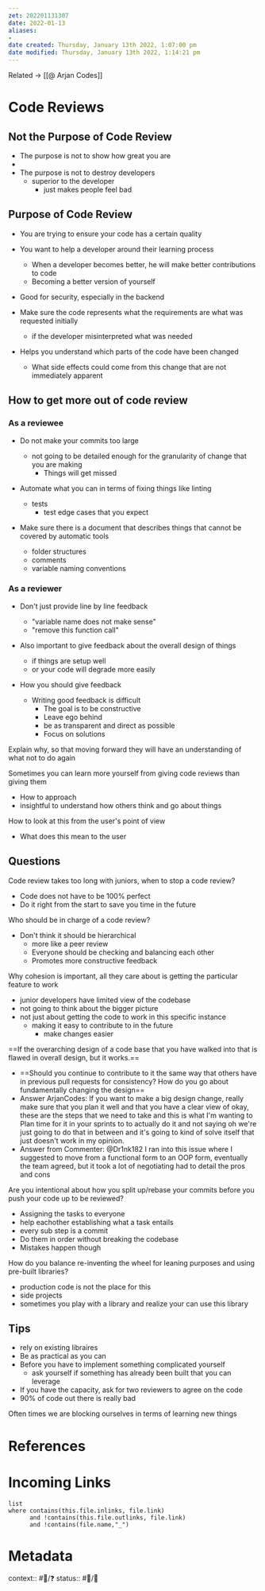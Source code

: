 ```yaml
---
zet: 202201131307
date: 2022-01-13
aliases:
- 
date created: Thursday, January 13th 2022, 1:07:00 pm
date modified: Thursday, January 13th 2022, 1:14:21 pm
---
```


Related → [[@ Arjan Codes]]

# Code Reviews

## Not the Purpose of Code Review

- The purpose is not to show how great you are
- 
- The purpose is not to destroy developers
	- superior to the developer
		- just makes people feel bad

## Purpose of Code Review

- You are trying to ensure your code has a certain quality

- You want to help a developer around their learning process
	- When a developer becomes better, he will make better contributions to code
	- Becoming a better version of yourself
- Good for security, especially in the backend

- Make sure the code represents what the requirements are what was requested initially
	- if the developer misinterpreted what was needed

-  Helps you understand which parts of the code have been changed
	- What side effects could come from this change that are not immediately apparent


## How to get more out of code review

### As a reviewee
- Do not make your commits too large
	- not going to be detailed enough for the granularity of change that you are making
		- Things will get missed

- Automate what you can in terms of fixing things like linting
	- tests
		- test edge cases that you expect

- Make sure there is a document that describes things that cannot be covered by automatic tools
	- folder structures
	- comments
	- variable naming conventions

### As a reviewer
- Don't just provide line by line feedback
	- "variable name does not make sense"
	- "remove this function call"

- Also important to give feedback about the overall design of things
	- if things are setup well
	- or your code will degrade more easily

- How you should give feedback
	- Writing good feedback is difficult
		- The goal is to be constructive
		- Leave ego behind
		- be as transparent and direct as possible
		- Focus on solutions

Explain why, so that moving forward they will have an understanding of what not to do again

Sometimes you can learn more yourself from giving code reviews than giving them
- How to approach
- insightful to understand how others think and go about things

How to look at this from the user's point of view
- What does this mean to the user

## Questions

Code review takes too long with juniors, when to stop a code review?
- Code does not have to be 100% perfect
- Do it right from the start to save you time in the future


Who should be in charge of a code review?
- Don't think it should be hierarchical
	- more like a peer review
	- Everyone should be checking and balancing each other
	- Promotes more constructive feedback

Why cohesion is important, all they care about is getting the particular feature to work
- junior developers have limited view of the codebase
- not going to think about the bigger picture
- not just about getting the code to work in this specific instance
	- making it easy to contribute to in the future
		- make changes easier

==If the overarching design of a code base that you have walked into that is flawed in overall design, but it works.==
- ==Should you continue to contribute to it the same way that others have in previous pull requests for consistency? How do you go about fundamentally changing the design==
-  Answer ArjanCodes: If you want to make a big design change, really make sure that you plan it well and that you have a clear view of okay, these are the steps that we need to take and this is what I'm wanting to Plan time for it in your sprints to to actually do it and not saying oh we're just going to do that in between and it's going to kind of solve itself that just doesn't work in my opinion.
- Answer from Commenter: @Dr1nk182 I ran into this issue where I suggested to move from a functional form to an OOP form, eventually the team agreed, but it took a lot of negotiating had to detail the pros and cons


Are you intentional about how you split up/rebase your commits before you push your code up to be reviewed? 
- Assigning the tasks to everyone
- help eachother establishing what a task entails
- every sub step is a commit
- Do them in order without breaking the codebase
- Mistakes happen though


How do you balance re-inventing the wheel for leaning purposes and using pre-built libraries?
- production code is not the place for this
- side projects
- sometimes you play with a library and realize your can use this library

## Tips

- rely on existing libraires
- Be as practical as you can
- Before you have to implement something complicated yourself
	- ask yourself if something has already been built that you can leverage
- If you have the capacity, ask for two reviewers to agree on the code
- 90% of code out there is really bad

Often times we are blocking ourselves in terms of learning new things


# References

# Incoming Links

```dataview
list
where contains(this.file.inlinks, file.link) 
      and !contains(this.file.outlinks, file.link)
	  and !contains(file.name,"_")
```

# Metadata

context:: #👔/❓
status:: #🌲/📝